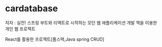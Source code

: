 # cardatabase
저자 : 실전! 스프링 부트와 리액트로 시작하는 모던 웹 애플리케이션 개발 책을 이용한 개인 웹 프로젝트

React를 활용한 프로젝트[풀스택,Java spring CRUD]

